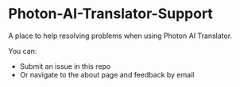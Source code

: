 # Photon-AI-Translator-Support

A place to help resolving problems when using Photon AI Translator.

You can:

- Submit an issue in this repo
- Or navigate to the about page and feedback by email
